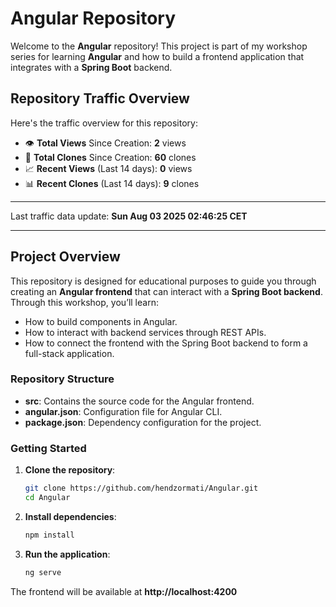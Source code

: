 # Angular Repository

Welcome to the **Angular** repository! This project is part of my workshop series for learning **Angular** and how to build a frontend application that integrates with a **Spring Boot** backend.

<!--This repository serves as the foundation for the frontend, and the **Spring Boot repository** can be found here: [SpringBoot Repository](https://github.com/hendzormati/SpringBoot).-->

## Repository Traffic Overview

Here's the traffic overview for this repository:

- 👁️ **Total Views** Since Creation: **2** views
- 🔄 **Total Clones** Since Creation: **60** clones
- 📈 **Recent Views** (Last 14 days): **0** views
- 📊 **Recent Clones** (Last 14 days): **9** clones

---

Last traffic data update: **Sun Aug 03 2025 02:46:25 CET**

---


## Project Overview

This repository is designed for educational purposes to guide you through creating an **Angular frontend** that can interact with a **Spring Boot backend**. Through this workshop, you’ll learn:

- How to build components in Angular.
- How to interact with backend services through REST APIs.
- How to connect the frontend with the Spring Boot backend to form a full-stack application.

### Repository Structure

- **src**: Contains the source code for the Angular frontend.
- **angular.json**: Configuration file for Angular CLI.
- **package.json**: Dependency configuration for the project.

### Getting Started

1. **Clone the repository**:
   ```bash
   git clone https://github.com/hendzormati/Angular.git
   cd Angular
   
2. **Install dependencies**:
   ```bash
   npm install

3. **Run the application**:
   ```bash
   ng serve
The frontend will be available at **http://localhost:4200**
